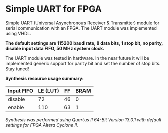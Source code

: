 # Simple UART for FPGA

Simple UART (Universal Asynchronous Receiver & Transmitter) module for serial communication with an FPGA. The UART module was implemented using VHDL.

**The default settings are 115200 baud rate, 8 data bits, 1 stop bit, no parity, disable input data FIFO, 50 MHz system clock.**

The UART module was tested in hardware. In the near future it will be implemented generic support for parity bit and set the number of stop bits. Stay tuned!

**Synthesis resource usage summary:**

Input FIFO | LE (LUT) | FF | BRAM
--- | --- | --- | ---
disable | 72 | 46 | 0
enable | 110 | 63 | 1

*Synthesis was performed using Quartus II 64-Bit Version 13.0.1 with default settings for FPGA Altera Cyclone II.*
